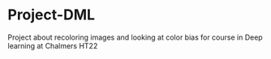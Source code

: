 # Project-DML
Project about recoloring images and looking at color bias for course in Deep learning at Chalmers HT22
